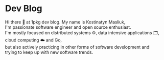 # Dev Blog

Hi there 👋 at 1pkg dev blog. My name is Kostinatyn Masliuk,  
I'm passionate software engineer and open source enthusiast.  
I'm mostly focused on distributed systems ⚙️, data intensive applications 🗂️, cloud computing ☁️ and Go,  
but also actively practicing in other forms of software development and trying to keep up with new software trends.
